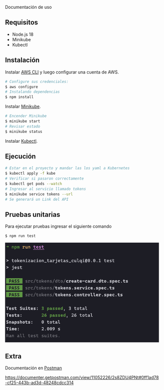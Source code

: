 Documentación de uso

## Requisitos

- Node.js 18
- Minikube
- Kubectl

## Instalación

Instalar [AWS CLI](https://aws.amazon.com/es/cli/) y luego configurar una cuenta de AWS.
```bash
# Configure sus credenciales:
$ aws configure
# Instalando dependencias
$ npm install
```

Instalar [Minikube](https://minikube.sigs.k8s.io/docs/start/).
```bash
# Encender Minikube
$ minikube start
# Revisar estado
$ minikube status
```

Instalar [Kubectl](https://kubernetes.io/docs/tasks/tools/).


## Ejecución
```bash
# Estar en el proyecto y mandar las los yaml a Kubernetes
$ kubectl apply -f kube
# Verificar si pasaron correctamente
$ kubectl get pods --watch
# Ingresar al servicio llamado tokens
$ minikube service tokens --url
# Se generará un Link del API
```

## Pruebas unitarias
Para ejecutar pruebas ingresar el siguiente comando
```bash
$ npm run test
```
![My Image](capturas/tests.png)

## Extra

Documentación en [Postman](https://documenter.getpostman.com/view/11052226/2s8ZDU4PNt#0ff1ad78-cf25-443b-ad3d-48248cdcc314)

https://documenter.getpostman.com/view/11052226/2s8ZDU4PNt#0ff1ad78-cf25-443b-ad3d-48248cdcc314
